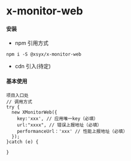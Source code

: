 # x-monitor-web

#### 安装
- npm 引用方式
```
npm i -S @xsyx/x-monitor-web
```
- cdn 引入(待定)

#### 基本使用
```
项目入口处
// 调用方式
try {
  new XMonitorWeb({
    key:'xxx', // 应用唯一key（必填）
    url:"xxxx", // 错误上报地址（必填）
    performanceUrl：'xxx' // 性能上报地址（必填）
  });
}catch (e) {

}

```
